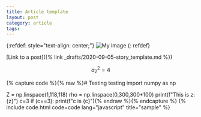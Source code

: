 ```yaml
---
title: Article template
layout: post
category: article
tags:  
---
```


{:refdef: style="text-align: center;"}
![My image](/assets/images/pic02.jpg)
{: refdef}

[Link to a post]({% link _drafts/2020-09-05-story_template.md %})

$$a_2^2 = 4$$

{% capture code %}{% raw %}# Testing testing
import numpy as np

Z = np.linspace(1,118,118)
rho = np.linspace(0,300,300*100)
print(f"This is z: {z}")
c=3
if (c==3):
    print(f"c is {c}"){% endraw %}{% endcapture %}
{% include code.html code=code lang="javascript" title="sample" %}
